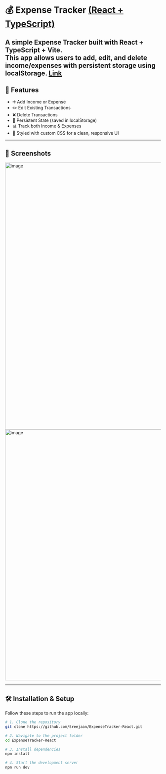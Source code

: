 # 💰 Expense Tracker [(React + TypeScript)](https://sreejaan.github.io/ExpenseTracker-React/)

A simple Expense Tracker built with **React + TypeScript + Vite**.  
This app allows users to add, edit, and delete income/expenses with persistent storage using **localStorage**.
[Link](https://sreejaan.github.io/ExpenseTracker-React/)
---

## 🚀 Features
- ➕ Add Income or Expense  
- ✏️ Edit Existing Transactions  
- ❌ Delete Transactions  
- 💾 Persistent State (saved in localStorage)  
- 📊 Track both Income & Expenses  
- 🎨 Styled with custom CSS for a clean, responsive UI  

---

## 📸 Screenshots
<img width="1240" height="862" alt="image" src="https://github.com/user-attachments/assets/cefa972b-be9d-49cd-9e36-65d8347bac30" />
<img width="1151" height="811" alt="image" src="https://github.com/user-attachments/assets/69b0adfb-7e57-4767-b5b8-84c921a73fff" />


---

## 🛠️ Installation & Setup

Follow these steps to run the app locally:

```bash
# 1. Clone the repository
git clone https://github.com/Sreejaan/ExpenseTracker-React.git

# 2. Navigate to the project folder
cd ExpenseTracker-React

# 3. Install dependencies
npm install

# 4. Start the development server
npm run dev
